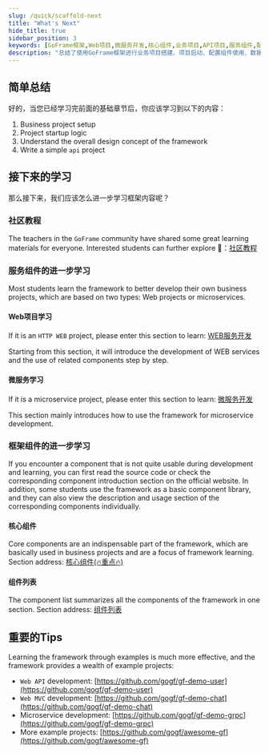 ```yaml
---
slug: /quick/scaffold-next
title: "What's Next"
hide_title: true
sidebar_position: 3
keywords: [GoFrame框架,Web项目,微服务开发,核心组件,业务项目,API项目,服务组件,配置组件,数据库组件,框架学习]
description: "总结了使用GoFrame框架进行业务项目搭建、项目启动、配置组件使用、数据库组件使用的基础知识，并提供了Web项目和微服务开发的学习路径。建议通过丰富的示例项目，提高对GoFrame框架的掌握，特别是其核心组件的使用。"
---
```


## 简单总结

好的，当您已经学习完前面的基础章节后，你应该学习到以下的内容：

1. Business project setup
2. Project startup logic
3. Understand the overall design concept of the framework
4. Write a simple `api` project

## 接下来的学习

那么接下来，我们应该怎么进一步学习框架内容呢？

### 社区教程

The teachers in the `GoFrame` community have shared some great learning materials for everyone. Interested students can further explore 🚀：[社区教程](../../course/社区教程.md)

### 服务组件的进一步学习

Most students learn the framework to better develop their own business projects, which are based on two types: Web projects or microservices.

#### Web项目学习

If it is an `HTTP WEB` project, please enter this section to learn: [WEB服务开发](../../docs/WEB服务开发/WEB服务开发.md)

Starting from this section, it will introduce the development of WEB services and the use of related components step by step.

#### 微服务学习

If it is a microservice project, please enter this section to learn: [微服务开发](../../docs/微服务开发/微服务开发.md)

This section mainly introduces how to use the framework for microservice development.

### 框架组件的进一步学习

If you encounter a component that is not quite usable during development and learning, you can first read the source code or check the corresponding component introduction section on the official website. In addition, some students use the framework as a basic component library, and they can also view the description and usage section of the corresponding components individually.

#### 核心组件

Core components are an indispensable part of the framework, which are basically used in business projects and are a focus of framework learning. Section address: [核心组件(🔥重点🔥)](../../docs/核心组件/核心组件.md)

#### 组件列表

The component list summarizes all the components of the framework in one section. Section address: [组件列表](../../docs/组件列表/组件列表.md)

## 重要的Tips

Learning the framework through examples is much more effective, and the framework provides a wealth of example projects:

- `Web API` development: [https://github.com/gogf/gf-demo-user](https://github.com/gogf/gf-demo-user)
- `Web MVC` development: [https://github.com/gogf/gf-demo-chat](https://github.com/gogf/gf-demo-chat)
- Microservice development: [https://github.com/gogf/gf-demo-grpc](https://github.com/gogf/gf-demo-grpc)
- More example projects: [https://github.com/gogf/awesome-gf](https://github.com/gogf/awesome-gf)